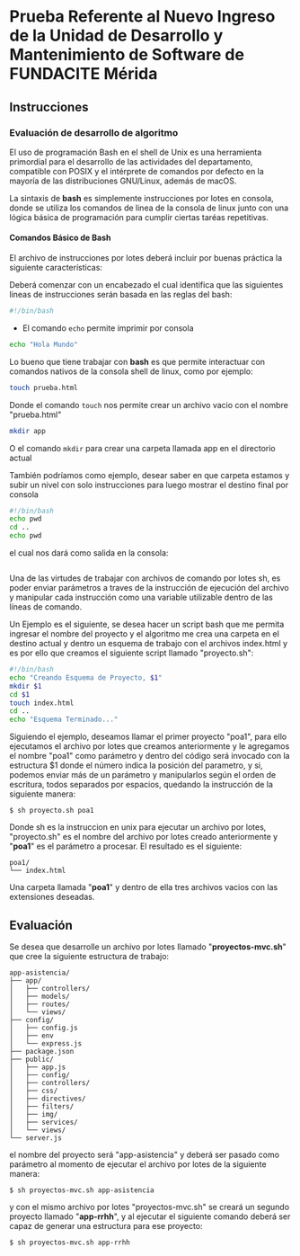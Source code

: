 # Prueba Referente al Nuevo Ingreso de la Unidad de Desarrollo y Mantenimiento de Software de FUNDACITE Mérida

## Instrucciones

### Evaluación de desarrollo de algoritmo

El uso de programación Bash en el shell de Unix es una herramienta primordial para el desarrollo de las actividades del departamento, compatible con POSIX y el intérprete de comandos por defecto en la mayoría de las distribuciones GNU/Linux, además de macOS.

La sintaxis de **bash** es simplemente instrucciones por lotes en consola, donde se utiliza los comandos de linea de la consola de linux junto con una lógica básica de programación para cumplir ciertas taréas repetitivas.

#### Comandos Básico de Bash

El archivo de instrucciones por lotes deberá incluir por buenas práctica la siguiente características:

Deberá comenzar con un encabezado el cual identifica que las siguientes lineas de instrucciones serán basada en las reglas del bash:

 ```bash
 #!/bin/bash
 ```

* El comando `echo` permite imprimir por consola

```bash
echo "Hola Mundo"
```

Lo bueno que tiene trabajar con **bash** es que permite interactuar con comandos nativos de la consola shell de linux, como por ejemplo:

 ```bash
 touch prueba.html 
 ```

Donde el comando `touch` nos permite crear un archivo vacio con el nombre "prueba.html"

 ```bash
 mkdir app
 ```
O el comando `mkdir` para crear una carpeta llamada app en el directorio actual

También podríamos como ejemplo, desear saber en que carpeta estamos y subir un nivel con solo instrucciones para luego mostrar el destino final por consola

 ```bash
 #!/bin/bash
 echo pwd
 cd ..
 echo pwd
 
 ```

 el cual nos dará como salida en la consola:

  ```bash
  
  ```

Una de las virtudes de trabajar con archivos de comando por lotes sh, es poder enviar parámetros a traves de la instrucción de ejecución del archivo y manipular cada instrucción como una variable utilizable dentro de las líneas de comando.

Un Ejemplo es el siguiente, se desea hacer un script bash que me permita ingresar el nombre del proyecto y el algoritmo me crea una carpeta en el destino actual y dentro un esquema de trabajo con el archivos index.html y es por ello que creamos el siguiente script llamado "proyecto.sh":

```bash
#!/bin/bash
echo "Creando Esquema de Proyecto, $1"
mkdir $1
cd $1
touch index.html
cd ..
echo "Esquema Terminado..."
```

Siguiendo el ejemplo, deseamos llamar el primer proyecto "poa1", para ello ejecutamos el archivo por lotes que creamos anteriormente y le agregamos el nombre "poa1" como parámetro y dentro del código será invocado con la estructura $1 donde el número indica la posición del parametro, y si, podemos enviar más de un parámetro y manipularlos según el orden de escritura, todos separados por espacios, quedando la instrucción de la siguiente manera:

 ```shell
 $ sh proyecto.sh poa1
 
 ```
Donde sh es la instruccion en unix para ejecutar un archivo por lotes, "proyecto.sh" es el nombre del archivo por lotes creado anteriormente y "**poa1**" es el parámetro a procesar. El resultado es el siguiente:

 ```shell
poa1/
└── index.html

 ```
Una carpeta llamada "**poa1**" y dentro de ella tres archivos vacios con las extensiones deseadas.

## Evaluación

Se desea que desarrolle un archivo por lotes llamado "**proyectos-mvc.sh**" que cree la siguiente estructura de trabajo:

 ```shell
app-asistencia/
├── app/
│   ├── controllers/
│   ├── models/
│   ├── routes/
│   └── views/
├── config/
│   ├── config.js
│   ├── env
│   └── express.js
├── package.json
├── public/
│   ├── app.js
│   ├── config/
│   ├── controllers/
│   ├── css/
│   ├── directives/
│   ├── filters/
│   ├── img/
│   ├── services/
│   └── views/
└── server.js
 ```

el nombre del proyecto será "app-asistencia" y deberá ser pasado como parámetro al momento de ejecutar el archivo por lotes de la siguiente manera:

 ```shell
 $ sh proyectos-mvc.sh app-asistencia
 ```

 y con el mismo archivo por lotes "proyectos-mvc.sh" se creará un segundo proyecto llamado "**app-rrhh**", y al ejecutar el siguiente comando deberá ser capaz de generar una estructura para ese proyecto:

  ```shell
  $ sh proyectos-mvc.sh app-rrhh
  ```